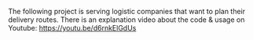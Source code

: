 The following project is serving logistic companies that want to plan their delivery routes.
There is an explanation video about the code & usage on Youtube: https://youtu.be/d6rnkElGdUs

